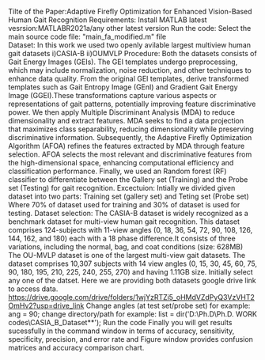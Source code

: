Tilte of the Paper:Adaptive Firefly Optimization for Enhanced Vision-Based Human Gait Recognition
Requirements:
Install MATLAB latest vesrsion:MATLABR2021a/any other latest version
Run the code:
Select the main source code file:  "main_fa_modified.m" file  
Dataset:
In this work we used two openly avilable largest multiview human gait datasets
i)CASIA-B
ii)OUMVLP
Procedure:
Both the datasets consists of Gait Energy Images (GEIs).
The GEI templates undergo preprocessing, which may include normalization, noise reduction, and other techniques to enhance data quality. From the original GEI templates, derive transformed templates such as Gait Entropy Image (GEnI) and Gradient Gait Energy Image (GGEI).These transformations capture various aspects or representations of gait patterns, potentially improving feature discriminative power. 
We then apply Multiple Discriminant Analysis (MDA) to reduce dimensionality and extract features. MDA seeks to find a data projection that maximizes class separability, reducing dimensionality while preserving discriminative information. 
Subsequently, the Adaptive Firefly Optimization Algorithm (AFOA) refines the features extracted by MDA through feature selection. AFOA selects the most relevant and discriminative features from the high-dimensional space, enhancing computational efficiency and classification performance.
Finally, we used an Random forest (RF) classifier to differentiate between the Gallery set (Training) and the Probe set (Testing) for gait recognition.
Excectuion:
Intially we divided given dataset into two parts: Training set (gallery set) and Teting set (Probe set)
Where 70% of dataset used for training and 30% of dataset is used for testing.
Dataset selection: 
The CASIA-B dataset is widely recognized as a benchmark dataset for multi-view human gait recognition. This dataset comprises 124-subjects with 11-view angles (0, 18, 36,  54, 72,  90, 108, 126, 144, 162, and 180) each with a 18 phase difference.It consists of three variations, including the normal, bag, and coat conditions (size: 628MB) 
The OU-MVLP dataset is one of the largest multi-view gait datasets. The dataset comprises 10,307 subjects with 14 view angles (0, 15, 30, 45, 60, 75, 90, 180, 195, 210, 225, 240, 255, 270) and having 1.11GB size. 
Initially select any one of the datset.
Here we are providing both datasets google drive link to access data.
https://drive.google.com/drive/folders/1wjYzRTZi5_oHMdVZdPyQ3VzVHT2OmHv2?usp=drive_link
Change angles (at test set/probe set) 
for example:  ang = 90;
change directory/path
for example: list = dir('D:\Ph.D\Ph.D. WORK codes\CASIA_B_Dataset\**');
Run the code 
Finally you will get results sucessfully in the command window in terms of accuracy, sensitivity, specificity, precision, and error rate and Figure window provides confusion matrices and accuracy comparison chart.
